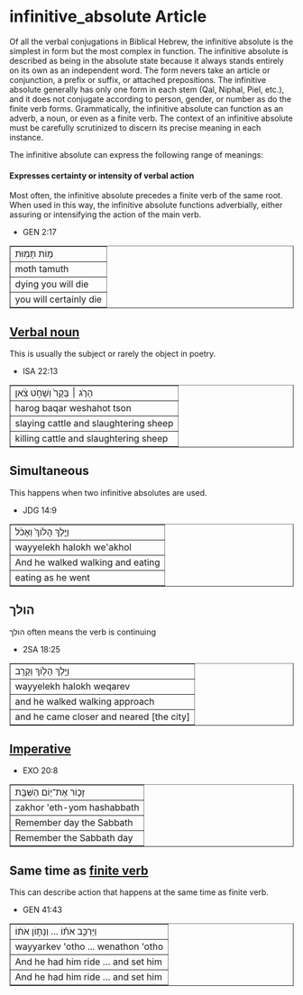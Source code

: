 # infinitive_absolute Article
Of all the verbal conjugations in Biblical Hebrew, the infinitive absolute is the simplest in form but the most complex in function.  The infinitive absolute is described as being in the absolute state because it always stands entirely on its own as an independent word.  The form nevers take an article or conjunction, a prefix or suffix, or attached prepositions.  The infinitive absolute generally has only one form in each stem (Qal, Niphal, Piel, etc.), and it does not conjugate according to person, gender, or number as do the finite verb forms.  Grammatically, the infinitive absolute can function as an adverb, a noun, or even as a finite verb.  The context of an infinitive absolute must be carefully scrutinized to discern its precise meaning in each instance.

The infinitive absolute can express the following range of meanings:

#### Expresses certainty or intensity of verbal action
Most often, the infinitive absolute precedes a finite verb of the same root. When used in this way, the infinitive absolute functions adverbially, either assuring or intensifying the action of the main verb.

* GEN 2:17
<table border="1" class="docutils">
<colgroup>
<col width="100%" />
</colgroup>
<tbody valign="top">
<tr class="row-odd"><td>מ֥וֹת תָּמֽוּת</td>
</tr>
<tr class="row-even"><td>moth tamuth</td>
</tr>
<tr class="row-odd"><td>dying you will die</td>
</tr>
<tr class="row-even"><td>you will certainly die</td>
</tr>
</tbody>
</table>

## [Verbal noun](https://git.door43.org/Door43/en-uhg/src/master/content/verb/02.md#verbal-nouns) 
This is usually the subject or rarely the object in poetry.
* ISA 22:13
<table border="1" class="docutils">
<colgroup>
<col width="100%" />
</colgroup>
<tbody valign="top">
<tr class="row-odd"><td>הָרֹ֤ג ׀ בָּקָר֙ וְשָׁחֹ֣ט צֹ֔אן</td>
</tr>
<tr class="row-even"><td>harog baqar weshahot tson</td>
</tr>
<tr class="row-odd"><td>slaying cattle and slaughtering sheep</td>
</tr>
<tr class="row-even"><td>killing cattle and slaughtering sheep</td>
</tr>
</tbody>
</table>

## Simultaneous
This happens when two infinitive absolutes are used.
* JDG 14:9 
<table border="1" class="docutils">
<colgroup>
<col width="100%" />
</colgroup>
<tbody valign="top">
<tr class="row-odd"><td>וַיֵּ֤לֶךְ הָלוֹךְ֙ וְאָכֹ֔ל</td>
</tr>
<tr class="row-even"><td>wayyelekh halokh we'akhol</td>
</tr>
<tr class="row-odd"><td>And he walked walking and eating</td>
</tr>
<tr class="row-even"><td>eating as he went</td>
</tr>
</tbody>
</table>

## הולך 
הולך often means the verb is continuing

* 2SA 18:25
<table border="1" class="docutils">
<colgroup>
<col width="100%" />
</colgroup>
<tbody valign="top">
<tr class="row-odd"><td>וַיֵּ֥לֶךְ הָל֖וֹךְ וְקָרֵֽב</td>
</tr>
<tr class="row-even"><td>wayyelekh halokh weqarev</td>
</tr>
<tr class="row-odd"><td>and he walked walking approach</td>
</tr>
<tr class="row-even"><td>and he came closer and neared [the city]</td>
</tr>
</tbody>
</table>

## [Imperative](https://git.door43.org/Door43/en-uhg/src/master/content/verb_imperative/02.md)
* EXO 20:8
<table border="1" class="docutils">
<colgroup>
<col width="100%" />
</colgroup>
<tbody valign="top">
<tr class="row-odd"><td>זָכ֛וֹר אֶת־י֥וֹם הַשַּׁבָּ֖ת</td>
</tr>
<tr class="row-even"><td>zakhor 'eth-yom hashabbath</td>
</tr>
<tr class="row-odd"><td>Remember day the Sabbath</td>
</tr>
<tr class="row-even"><td>Remember the Sabbath day</td>
</tr>
</tbody>
</table>

## Same time as [finite verb](https://git.door43.org/Door43/en-uhg/src/master/content/verb/02.md#finite-verbs) 
This can describe action that happens at the same time as finite verb.
* GEN 41:43 
<table border="1" class="docutils">
<colgroup>
<col width="100%" />
</colgroup>
<tbody valign="top">
<tr class="row-odd"><td>וַיַּרְכֵּ֣ב אֹת֗וֹ ... וְנָת֣וֹן אֹת֔וֹ</td>
</tr>
<tr class="row-even"><td>wayyarkev 'otho ... wenathon 'otho</td>
</tr>
<tr class="row-odd"><td>And he had him ride … and set him</td>
</tr>
<tr class="row-even"><td>And he had him ride … and set him</td>
</tr>
</tbody>
</table>